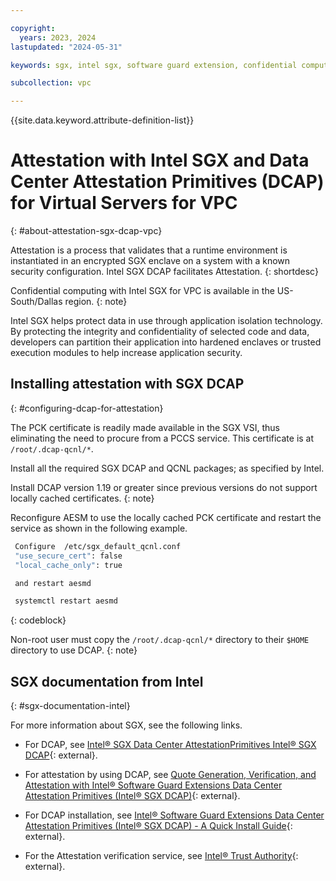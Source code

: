 ```yaml
---

copyright:
  years: 2023, 2024
lastupdated: "2024-05-31"

keywords: sgx, intel sgx, software guard extension, confidential computing, attestation, DCAP, data center attestation primitives

subcollection: vpc

---
```


{{site.data.keyword.attribute-definition-list}}

# Attestation with Intel SGX and Data Center Attestation Primitives (DCAP) for Virtual Servers for VPC
{: #about-attestation-sgx-dcap-vpc}

Attestation is a process that validates that a runtime environment is instantiated in an encrypted SGX enclave on a system with a known security configuration. Intel SGX DCAP facilitates Attestation.
{: shortdesc}

Confidential computing with Intel SGX for VPC is available in the US-South/Dallas region.
{: note}

Intel SGX helps protect data in use through application isolation technology. By protecting the integrity and confidentiality of selected code and data, developers can partition their application into hardened enclaves or trusted execution modules to help increase application security.

## Installing attestation with SGX DCAP
{: #configuring-dcap-for-attestation}

The PCK certificate is readily made available in the SGX VSI, thus
eliminating the need to procure from a PCCS service. This certificate is at `/root/.dcap-qcnl/*`.

Install all the required SGX DCAP and QCNL packages; as specified by Intel.

Install DCAP version 1.19 or greater since previous versions do not support locally cached certificates.
{: note}

Reconfigure AESM to use the locally cached PCK certificate and restart the
service as shown in the following example.

```sh
 Configure  /etc/sgx_default_qcnl.conf
 "use_secure_cert": false
 "local_cache_only": true

 and restart aesmd

 systemctl restart aesmd
```
{: codeblock}

Non-root user must copy the `/root/.dcap-qcnl/*` directory to their `$HOME` directory to use DCAP.
{: note}

## SGX documentation from Intel
{: #sgx-documentation-intel}

For more information about SGX, see the following links.

* For DCAP, see [Intel® SGX Data Center AttestationPrimitives Intel® SGX DCAP](https://www.intel.com/content/dam/develop/public/us/en/documents/intel-sgx-dcap-ecdsa-orientation.pdf){: external}.

* For attestation by using DCAP, see [Quote Generation, Verification, and Attestation with Intel® Software Guard Extensions Data Center Attestation Primitives (Intel® SGX DCAP)](https://www.intel.com/content/www/us/en/developer/articles/technical/quote-verification-attestation-with-intel-sgx-dcap.html){: external}.

* For DCAP installation, see [Intel® Software Guard Extensions Data Center Attestation Primitives (Intel® SGX DCAP) - A Quick Install Guide](https://www.intel.com/content/www/us/en/developer/articles/guide/intel-software-guard-extensions-data-center-attestation-primitives-quick-install-guide.html){: external}.

* For the Attestation verification service, see [Intel® Trust Authority](https://docs.trustauthority.intel.com/){: external}.
